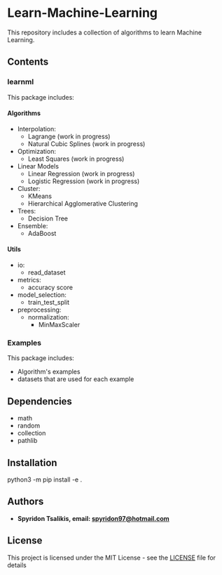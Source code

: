 #  Learn-Machine-Learning
This repository includes a collection of algorithms to learn Machine Learning.

##  Contents 
### learnml

This package includes:
#### Algorithms
*   Interpolation:
    *   Lagrange (work in progress)
    *   Natural Cubic Splines (work in progress)
*   Optimization:
    *   Least Squares (work in progress)
*   Linear Models
    *   Linear Regression (work in progress)
    *   Logistic Regression (work in progress)
*   Cluster:
    *   KMeans
    *   Hierarchical Agglomerative Clustering
*   Trees:
    *   Decision Tree 
*   Ensemble: 
    *   AdaBoost
    
#### Utils
*   io:
    *   read_dataset
*   metrics:
    *   accuracy score
*   model_selection:
    *   train_test_split
*   preprocessing:
    *   normalization:
        *   MinMaxScaler

### Examples
This package includes: 
*   Algorithm's examples
*   datasets that are used for each example

##  Dependencies
*   math
*   random
*   collection
*   pathlib

##  Installation
python3 -m pip install -e .

## Authors

* **Spyridon Tsalikis, email: spyridon97@hotmail.com**

## License

This project is licensed under the MIT License - see the [LICENSE](LICENSE) file for details

